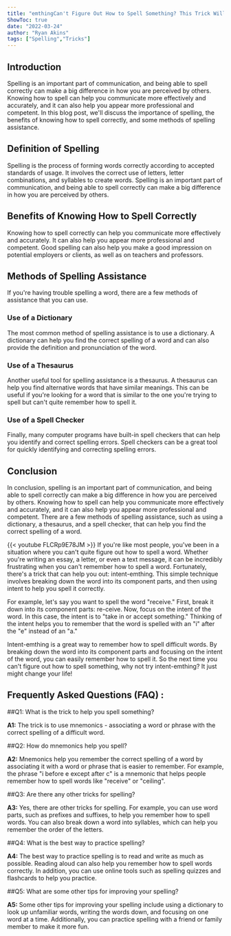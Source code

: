 ```yaml
---
title: "emthingCan't Figure Out How to Spell Something? This Trick Will Change Your Life!"
ShowToc: true 
date: "2022-03-24"
author: "Ryan Akins" 
tags: ["Spelling","Tricks"]
---
```

## Introduction 

Spelling is an important part of communication, and being able to spell correctly can make a big difference in how you are perceived by others. Knowing how to spell can help you communicate more effectively and accurately, and it can also help you appear more professional and competent. In this blog post, we'll discuss the importance of spelling, the benefits of knowing how to spell correctly, and some methods of spelling assistance. 

## Definition of Spelling 

Spelling is the process of forming words correctly according to accepted standards of usage. It involves the correct use of letters, letter combinations, and syllables to create words. Spelling is an important part of communication, and being able to spell correctly can make a big difference in how you are perceived by others. 

## Benefits of Knowing How to Spell Correctly

Knowing how to spell correctly can help you communicate more effectively and accurately. It can also help you appear more professional and competent. Good spelling can also help you make a good impression on potential employers or clients, as well as on teachers and professors. 

## Methods of Spelling Assistance 

If you're having trouble spelling a word, there are a few methods of assistance that you can use. 

### Use of a Dictionary 

The most common method of spelling assistance is to use a dictionary. A dictionary can help you find the correct spelling of a word and can also provide the definition and pronunciation of the word. 

### Use of a Thesaurus 

Another useful tool for spelling assistance is a thesaurus. A thesaurus can help you find alternative words that have similar meanings. This can be useful if you're looking for a word that is similar to the one you're trying to spell but can't quite remember how to spell it. 

### Use of a Spell Checker 

Finally, many computer programs have built-in spell checkers that can help you identify and correct spelling errors. Spell checkers can be a great tool for quickly identifying and correcting spelling errors. 

## Conclusion 

In conclusion, spelling is an important part of communication, and being able to spell correctly can make a big difference in how you are perceived by others. Knowing how to spell can help you communicate more effectively and accurately, and it can also help you appear more professional and competent. There are a few methods of spelling assistance, such as using a dictionary, a thesaurus, and a spell checker, that can help you find the correct spelling of a word.

{{< youtube FLCRp9E78JM >}} 
If you're like most people, you've been in a situation where you can't quite figure out how to spell a word. Whether you're writing an essay, a letter, or even a text message, it can be incredibly frustrating when you can't remember how to spell a word. Fortunately, there's a trick that can help you out: intent-emthing. This simple technique involves breaking down the word into its component parts, and then using intent to help you spell it correctly. 

For example, let's say you want to spell the word "receive." First, break it down into its component parts: re-ceive. Now, focus on the intent of the word. In this case, the intent is to "take in or accept something." Thinking of the intent helps you to remember that the word is spelled with an "i" after the "e" instead of an "a." 

Intent-emthing is a great way to remember how to spell difficult words. By breaking down the word into its component parts and focusing on the intent of the word, you can easily remember how to spell it. So the next time you can't figure out how to spell something, why not try intent-emthing? It just might change your life!

## Frequently Asked Questions (FAQ) :
##Q1: What is the trick to help you spell something?

**A1:** The trick is to use mnemonics - associating a word or phrase with the correct spelling of a difficult word. 

##Q2: How do mnemonics help you spell?

**A2:** Mnemonics help you remember the correct spelling of a word by associating it with a word or phrase that is easier to remember. For example, the phrase "i before e except after c" is a mnemonic that helps people remember how to spell words like "receive" or "ceiling". 

##Q3: Are there any other tricks for spelling?

**A3:** Yes, there are other tricks for spelling. For example, you can use word parts, such as prefixes and suffixes, to help you remember how to spell words. You can also break down a word into syllables, which can help you remember the order of the letters. 

##Q4: What is the best way to practice spelling?

**A4:** The best way to practice spelling is to read and write as much as possible. Reading aloud can also help you remember how to spell words correctly. In addition, you can use online tools such as spelling quizzes and flashcards to help you practice. 

##Q5: What are some other tips for improving your spelling?

**A5:** Some other tips for improving your spelling include using a dictionary to look up unfamiliar words, writing the words down, and focusing on one word at a time. Additionally, you can practice spelling with a friend or family member to make it more fun.





